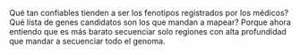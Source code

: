 Qué tan confiables tienden a ser los fenotipos registrados por los médicos?
Qué lista de genes candidatos son los que mandan a mapear?
Porque ahora entiendo que es más barato secuenciar solo regiones con alta profundidad que mandar a secuenciar todo el genoma.
